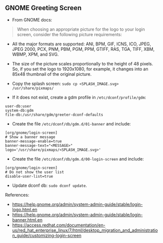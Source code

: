 ## GNOME Greeting Screen
+ From GNOME docs:
> When choosing an appropriate picture for the logo to your login screen, consider the following picture requirements:
+ All the major formats are supported: ANI, BPM, GIF, ICNS, ICO, JPEG, JPEG 2000, PCX, PNM, PBM, PGM, PPM, GTIFF, RAS, TGA, TIFF, XBM, WBMP, XPM, and SVG.
+ The size of the picture scales proportionally to the height of 48 pixels. So, if you set the logo to 1920x1080, for example, it changes into an 85x48 thumbnail of the original picture.

+ Copy the splash screen:
`sudo cp <SPLASH_IMAGE.svg> /usr/share/pixmaps/`

+ If it does not exist, create a gdm profile in `/etc/dconf/profile/gdm`:
```
user-db:user
system-db:gdm
file-db:/usr/share/gdm/greeter-dconf-defaults
```

+ Create the file `/etc/dconf/db/gdm.d/01-banner` and include:
```
[org/gnome/login-screen]
# Show a banner message
banner-message-enable=true
banner-message-text="<MESSAGE>"
logo='/usr/share/pixmaps/<SPLASH_IMAGE.svg>'
```

+ Create the file `/etc/dconf/db/gdm.d/00-login-screen` and include:
```
[org/gnome/login-screen]
# Do not show the user list
disable-user-list=true
```

+ Update dconf db: `sudo dconf update`.

References:
+ https://help.gnome.org/admin/system-admin-guide/stable/login-logo.html.en
+ https://help.gnome.org/admin/system-admin-guide/stable/login-banner.html.en
+ https://access.redhat.com/documentation/en-us/red_hat_enterprise_linux/7/html/desktop_migration_and_administration_guide/customizing-login-screen

